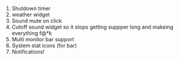 1. Shutdown timer
2. weather widget
3. Sound mute on click
4. Cutoff sound widget so it stops getting suppper long and makeing everything f@*k
5. Multi monitor bar support 
6. System stat icons (for bar)
7. Notifications!
